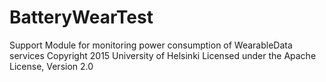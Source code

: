 # BatteryWearTest
Support Module for monitoring power consumption of WearableData services
Copyright 2015 University of Helsinki Licensed under the Apache License, Version 2.0
